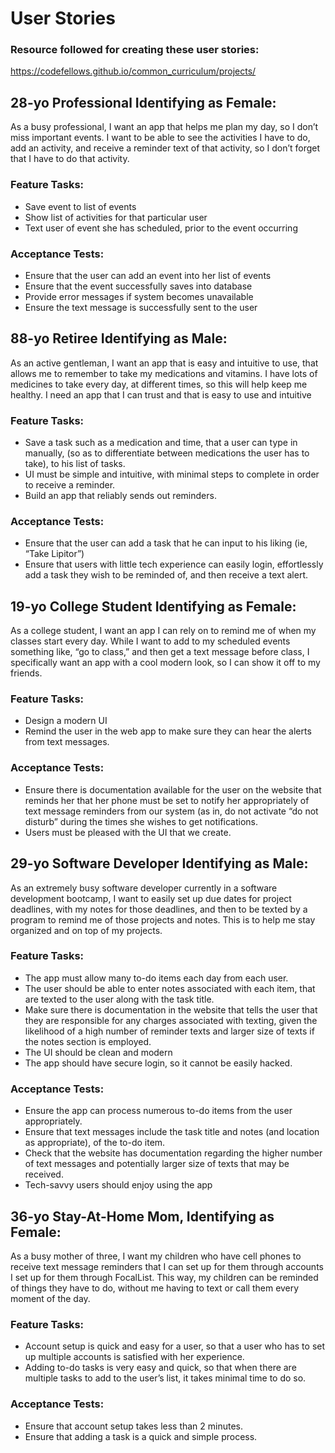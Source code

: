 # User Stories
### Resource followed for creating these user stories: 
https://codefellows.github.io/common_curriculum/projects/

## 28-yo Professional Identifying as Female:
As a busy professional, I want an app that helps me plan my day, so I don’t miss important events. I want to be able to see the activities I have to do, add an activity, and receive a reminder text of that activity, so I don’t forget that I have to do that activity.

### Feature Tasks:
* Save event to list of events
* Show list of activities for that particular user
* Text user of event she has scheduled, prior to the event occurring

### Acceptance Tests:
* Ensure that the user can add an event into her list of events
* Ensure that the event successfully saves into database
* Provide error messages if system becomes unavailable
* Ensure the text message is successfully sent to the user

## 88-yo Retiree Identifying as Male:
As an active gentleman, I want an app that is easy and intuitive to use, that allows me to remember to take my medications and vitamins. I have lots of medicines to take every day, at different times, so this will help keep me healthy. I need an app that I can trust and that is easy to use and intuitive

### Feature Tasks:
* Save a task such as a medication and time, that a user can type in manually, (so as to differentiate between medications the user has to take), to his list of tasks.
* UI must be simple and intuitive, with minimal steps to complete in order to receive a reminder.
* Build an app that reliably sends out reminders.

### Acceptance Tests:
* Ensure that the user can add a task that he can input to his liking (ie, “Take Lipitor”)
* Ensure that users with little tech experience can easily login, effortlessly add a task they wish to be reminded of, and then receive a text alert. 

## 19-yo College Student Identifying as Female:
As a college student, I want an app I can rely on to remind me of when my classes start every day. While I want to add to my scheduled events something like, “go to class,” and then get a text message before class, I specifically want an app with a cool modern look, so I can show it off to my friends. 

### Feature Tasks:
* Design a modern UI 
* Remind the user in the web app to make sure they can hear the alerts from text messages.

### Acceptance Tests:
* Ensure there is documentation available for the user on the website that reminds her that her phone must be set to notify her appropriately of text message reminders from our system (as in, do not activate “do not disturb” during the times she wishes to get notifications.
* Users must be pleased with the UI that we create.

## 29-yo Software Developer Identifying as Male:
As an extremely busy software developer currently in a software development bootcamp, I want to easily set up due dates for project deadlines, with my notes for those deadlines, and then to be texted by a program to remind me of those projects and notes. This is to help me stay organized and on top of my projects.

### Feature Tasks:
* The app must allow many to-do items each day from each user.
* The user should be able to enter notes associated with each item, that are texted to the user along with the task title. 
* Make sure there is documentation in the website that tells the user that they are responsible for any charges associated with texting, given the likelihood of a high number of reminder texts and larger size of texts if the notes section is employed. 
* The UI should be clean and modern
* The app should have secure login, so it cannot be easily hacked.

### Acceptance Tests:
* Ensure the app can process numerous to-do items from the user appropriately.
* Ensure that text messages include the task title and notes (and location as appropriate), of the to-do item.
* Check that the website has documentation regarding the higher number of text messages and potentially larger size of texts that may be received.
* Tech-savvy users should enjoy using the app

## 36-yo Stay-At-Home Mom, Identifying as Female:
As a busy mother of three, I want my children who have cell phones to receive text message reminders that I can set up for them through accounts I set up for them through FocalList. This way, my children can be reminded of things they have to do, without me having to text or call them every moment of the day.

### Feature Tasks:
* Account setup is quick and easy for a user, so that a user who has to set up multiple accounts is satisfied with her experience.
* Adding to-do tasks is very easy and quick, so that when there are multiple tasks to add to the user’s list, it takes minimal time to do so. 

### Acceptance Tests:
* Ensure that account setup takes less than 2 minutes.
* Ensure that adding a task is a quick and simple process.